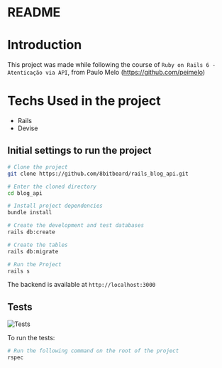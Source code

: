 # README

# Introduction
This project was made while following the course of `Ruby on Rails 6 - Atenticação via API`, from Paulo Melo (https://github.com/peimelo)

# Techs Used in the project
- Rails
- Devise

## Initial settings to run the project

```bash
# Clone the project
git clone https://github.com/8bitbeard/rails_blog_api.git

# Enter the cloned directory
cd blog_api

# Install project dependencies   
bundle install

# Create the development and test databases
rails db:create

# Create the tables
rails db:migrate

# Run the Project
rails s
```

The backend is available at `http://localhost:3000`

## Tests
![Tests](https://github.com/8bitbeard/rails_blog_api/actions/workflows/ruby.yml/badge.svg)

To run the tests:

```bash
# Run the following command on the root of the project
rspec
```
